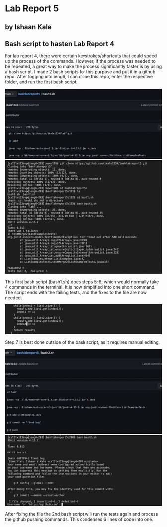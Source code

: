 # Lab Report 5

## by Ishaan Kale

## Bash script to hasten Lab Report 4

For lab report 4, there were certain keystrokes/shortcuts that could speed up the process of the commands.
However, if the process was needed to be repeated, a great way to make the process significantly faster is 
by using a bash script. I made 2 bash scripts for this purpose and put it in a github repo. After logging into
ieng6, I can clone this repo, enter the respective folder, and run the first bash script.

![Image](s1.png)
![Image](s2.png)

This first bash script (bash1.sh) does steps 5-6, which would normally take 4 commands in the terminal. It is now
simplified into one short command. The script ends with the failing tests, and the fixes to the file are now needed.

![Image](s3.png)

Step 7 is best done outside of the bash script, as it requires manual editing.

![Image](s5.png)
![Image](s4.png)

After fixing the file the 2nd bash script will run the tests again and process the github pushing commands.
This condenses 6 lines of code into one.

